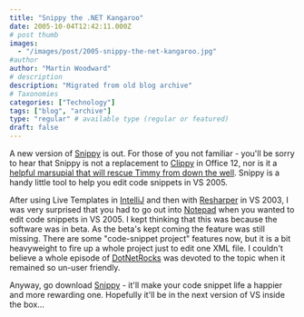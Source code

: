 ```yaml
---
title: "Snippy the .NET Kangaroo"
date: 2005-10-04T12:42:11.000Z
# post thumb
images:
  - "/images/post/2005-snippy-the-net-kangaroo.jpg"
#author
author: "Martin Woodward"
# description
description: "Migrated from old blog archive"
# Taxonomies
categories: ["Technology"]
tags: ["blog", "archive"]
type: "regular" # available type (regular or featured)
draft: false
---
```


A new version of [Snippy](http://www.gotdotnet.com/codegallery/codegallery.aspx?id=b0813ae7-466a-43c2-b2ad-f87e4ee6bc39) is out.   For those of you not familiar - you'll be sorry to hear that Snippy is not a replacement to [Clippy](http://tastytronic.net/main/clippy.jpg) in Office 12, nor is it a [helpful marsupial that will rescue Timmy from down the well](http://www.nostalgiacentral.com/tv/kids/skippy.htm). Snippy is a handy little tool to help you edit code snippets in VS 2005.  

After using Live Templates in [IntelliJ](http://www.jetbrains.com/idea/) and then with [Resharper](http://www.jetbrains.com/resharper) in VS 2003, I was very surprised that you had to go out into [Notepad](http://www.flos-freeware.ch/notepad2.html) when you wanted to edit code snippets in VS 2005.  I kept thinking that this was because the software was in beta.  As the beta's kept coming the feature was still missing.  There are some "code-snippet project" features now, but it is a bit heavyweight to fire up a whole project just to edit one XML file.  I couldn't believe a whole episode of [DotNetRocks](http://www.dotnetrocks.com/default.aspx?showID=131) was devoted to the topic when it remained so un-user friendly.

Anyway, go download [Snippy](http://www.gotdotnet.com/codegallery/codegallery.aspx?id=b0813ae7-466a-43c2-b2ad-f87e4ee6bc39) - it'll make your code snippet life a happier and more rewarding one.  Hopefully it'll be in the next version of VS inside the box...